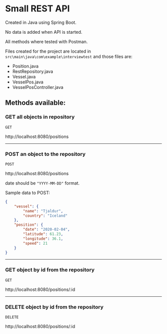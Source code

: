 # Small REST API

Created in Java using Spring Boot. 

No data is added when API is started. 

All methods where tested with Postman.

Files created for the project are located in ```src\main\java\com\example\interviewtest``` and those files are:
* Position.java
* RestRepository.java
* Vessel.java
* VesselPos.java
* VesselPosController.java

## Methods available:

### GET all objects in repository
`GET`

http://localhost:8080/positions

---

### POST an object to the repository
`POST`

http://localhost:8080/positions

date should be ```"YYYY-MM-DD"``` format.

Sample data to POST:
```json
{
	"vessel": {
		"name": "Tjaldur",
		"country": "Iceland"
	},
	"position": {
		"date": "2020-02-04",
		"latitude": 61.23,
		"longitude": 36.1,
		"speed": 21
	}
}
```

---

### GET object by id from the repository
`GET`

http://localhost:8080/positions/:id

---

### DELETE object by id from the repository
`DELETE`

http://localhost:8080/positions/:id
